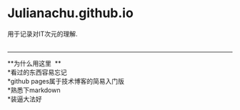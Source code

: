 # Julianachu.github.io
  用于记录对IT次元的理解.   
    
***
**为什么用这里  **   
*看过的东西容易忘记   
*github pages属于技术博客的简易入门版  
*熟悉下markdown  
*装逼大法好
